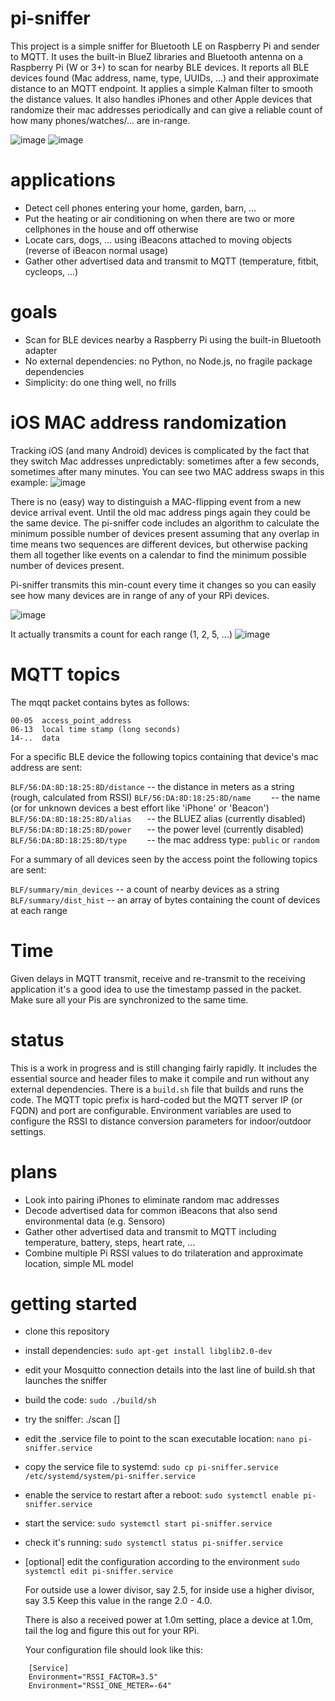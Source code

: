 # pi-sniffer
This project is a simple sniffer for Bluetooth LE on Raspberry Pi and sender to MQTT. It uses the built-in BlueZ libraries and Bluetooth antenna on a Raspberry Pi (W or 3+) to scan for nearby BLE devices. 
It reports all BLE devices found (Mac address, name, type, UUIDs, ...) and their approximate distance to an MQTT endpoint. It applies a simple
Kalman filter to smooth the distance values. It also handles iPhones and other Apple devices that randomize their mac addresses periodically and can give a reliable count of how many phones/watches/... are in-range.

![image](https://user-images.githubusercontent.com/347540/85953280-1cb7f300-b924-11ea-96d5-07c217a57e24.png "Multiple Pis and many BLE devices in action")
![image](https://user-images.githubusercontent.com/347540/85953412-dd3dd680-b924-11ea-8eeb-a3b328f91d19.png "A single stationary device")

# applications
* Detect cell phones entering your home, garden, barn, ...
* Put the heating or air conditioning on when there are two or more cellphones in the house and off otherwise
* Locate cars, dogs, ... using iBeacons attached to moving objects (reverse of iBeacon normal usage) 
* Gather other advertised data and transmit to MQTT (temperature, fitbit, cycleops, ...)

# goals
* Scan for BLE devices nearby a Raspberry Pi using the built-in Bluetooth adapter
* No external dependencies: no Python, no Node.js, no fragile package dependencies
* Simplicity: do one thing well, no frills

# iOS MAC address randomization
Tracking iOS (and many Android) devices is complicated by the fact that they switch Mac addresses unpredictably: sometimes after a few seconds, sometimes after many minutes. You can see two MAC address swaps in this example:
![image](https://user-images.githubusercontent.com/347540/85953525-cc419500-b925-11ea-9693-012aeaa61b60.png)

There is no (easy) way to distinguish a MAC-flipping event from a new device arrival event. Until the old mac address pings again they could be the same device.
The pi-sniffer code includes an algorithm to calculate the minimum possible number of devices present assuming that any overlap in time means two sequences are different devices, but otherwise packing them all together like events on a calendar to find the minimum possible number of devices present.

Pi-sniffer transmits this min-count every time it changes so you can easily see how many devices are in range of any of your RPi devices.

![image](https://user-images.githubusercontent.com/347540/85953581-54279f00-b926-11ea-8d02-fb155d409f61.png)

It actually transmits a count for each range (1, 2, 5, ...)
![image](https://user-images.githubusercontent.com/347540/86996091-8ffd0880-c15f-11ea-991b-8a613041e4a0.png)

# MQTT topics

The mqqt packet contains bytes as follows:

    00-05  access_point_address
    06-13  local time stamp (long seconds)
    14-..  data

For a specific BLE device the following topics containing that device's mac address are sent:

   `BLF/56:DA:8D:18:25:8D/distance`   -- the distance in meters as a string (rough, calculated from RSSI)
   `BLF/56:DA:8D:18:25:8D/name    `   -- the name (or for unknown devices a best effort like 'iPhone' or 'Beacon')
   `BLF/56:DA:8D:18:25:8D/alias   `   -- the BLUEZ alias (currently disabled)
   `BLF/56:DA:8D:18:25:8D/power   `   -- the power level (currently disabled)
   `BLF/56:DA:8D:18:25:8D/type    `   -- the mac address type: `public` or `random`
   
For a summary of all devices seen by the access point the following topics are sent:

   `BLF/summary/min_devices`          -- a count of nearby devices as a string
   `BLF/summary/dist_hist`            -- an array of bytes containing the count of devices at each range    

# Time

Given delays in MQTT transmit, receive and re-transmit to the receiving application it's a good idea to use the timestamp passed in the packet. Make
sure all your Pis are synchronized to the same time.

# status
This is a work in progress and is still changing fairly rapidly.
It includes the essential source and header files to make it compile and run without any external dependencies. 
There is a `build.sh` file that builds and runs the code. 
The MQTT topic prefix is hard-coded but the MQTT server IP (or FQDN) and port are configurable.
Environment variables are used to configure the RSSI to distance conversion parameters for indoor/outdoor settings.

# plans
* Look into pairing iPhones to eliminate random mac addresses
* Decode advertised data for common iBeacons that also send environmental data (e.g. Sensoro)
* Gather other advertised data and transmit to MQTT including temperature, battery, steps, heart rate, ...
* Combine multiple Pi RSSI values to do trilateration and approximate location, simple ML model

# getting started

* clone this repository
* install dependencies:    `sudo apt-get install libglib2.0-dev`
* edit your Mosquitto connection details into the last line of build.sh that launches the sniffer
* build the code:   `sudo ./build/sh`
* try the sniffer: ./scan <mqtt server ip> [<port>]
* edit the .service file to point to the scan executable location:
    `nano pi-sniffer.service`

* copy the service file to systemd:
    `sudo cp pi-sniffer.service /etc/systemd/system/pi-sniffer.service`

* enable the service to restart after a reboot:
    `sudo systemctl enable pi-sniffer.service`

* start the service:
    `sudo systemctl start pi-sniffer.service`

* check it's running:
    `sudo systemctl status pi-sniffer.service`

* [optional] edit the configuration according to the environment
    `sudo systemctl edit pi-sniffer.service`

    For outside use a lower divisor, say 2.5, for inside use a higher divisor, say 3.5
    Keep this value in the range 2.0 - 4.0.

    There is also a received power at 1.0m setting, place a device at 1.0m, tail the log and figure this out for your RPi.

    Your configuration file should look like this:

````
    [Service]
    Environment="RSSI_FACTOR=3.5"
    Environment="RSSI_ONE_METER=-64"
````
